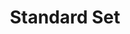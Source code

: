 ---
layout: product
title: Standard Set
description: Includes KommuSafety, KommuVision and KommuPower.
comments: This set supports mostly newer cars, and most cars supported by the set unlocks full-range ACC & LKAS, while Stop-N-Go implementation is still in development. 
includes: 
 - 1 x Kommu Vision 
 - 1 x KommuSafety
 - 1 x KommuPower
img: oreo.jpg
price: RM 3,499
cars:
 - Myvi FL
 - Ativa
 - Corolla Altis
---